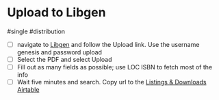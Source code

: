 # Upload to Libgen

#single #distribution

- [ ] navigate to [Libgen](https://library.bz/main/upload/) and follow the Upload link. Use the username genesis and password upload
- [ ] Select the PDF and select Upload
- [ ] Fill out as many fields as possible; use LOC ISBN to fetch most of the info
- [ ] Wait five minutes and search. Copy url to the [Listings & Downloads Airtable](x-icabmobile://x-callback-url/open?url=https://airtable.com/appPjI0eV14CIXQLh/tblnzCOtlepm5AvFS/viwApIryc4XK0bA57?blocks=hide)
